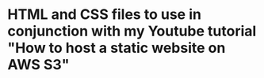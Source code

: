 # HTML and CSS files to use in conjunction with my Youtube tutorial "How to host a static website on AWS S3"


